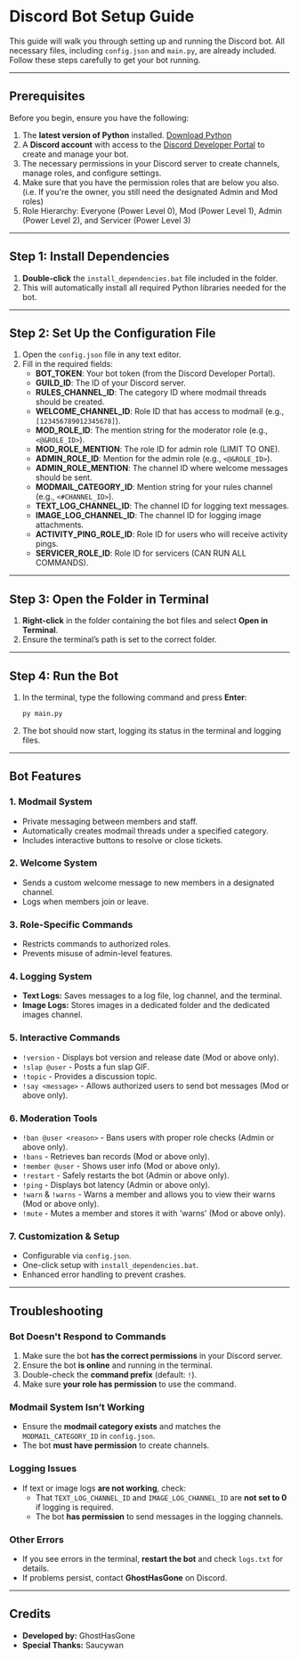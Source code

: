 # **Discord Bot Setup Guide**

This guide will walk you through setting up and running the Discord bot. All necessary files, including `config.json` and `main.py`, are already included. Follow these steps carefully to get your bot running.

---

## **Prerequisites**

Before you begin, ensure you have the following:
1. The **latest version of Python** installed. [Download Python](https://www.python.org/downloads/)
2. A **Discord account** with access to the [Discord Developer Portal](https://discord.com/developers/applications) to create and manage your bot.
3. The necessary permissions in your Discord server to create channels, manage roles, and configure settings.
4. Make sure that you have the permission roles that are below you also. (i.e. If you're the owner, you still need the designated Admin and Mod roles)
5. Role Hierarchy: Everyone (Power Level 0), Mod (Power Level 1), Admin (Power Level 2), and Servicer (Power Level 3)
---

## **Step 1: Install Dependencies**

1. **Double-click** the `install_dependencies.bat` file included in the folder.
2. This will automatically install all required Python libraries needed for the bot.

---

## **Step 2: Set Up the Configuration File**

1. Open the `config.json` file in any text editor.
2. Fill in the required fields:
   - **BOT_TOKEN**: Your bot token (from the Discord Developer Portal).
   - **GUILD_ID**: The ID of your Discord server.
   - **RULES_CHANNEL_ID**: The category ID where modmail threads should be created.
   - **WELCOME_CHANNEL_ID**: Role ID that has access to modmail (e.g., `[123456789012345678]`).
   - **MOD_ROLE_ID**: The mention string for the moderator role (e.g., `<@&ROLE_ID>`).
   - **MOD_ROLE_MENTION**: The role ID for admin role (LIMIT TO ONE).
   - **ADMIN_ROLE_ID**: Mention for the admin role (e.g., `<@&ROLE_ID>`).
   - **ADMIN_ROLE_MENTION**: The channel ID where welcome messages should be sent.
   - **MODMAIL_CATEGORY_ID**: Mention string for your rules channel (e.g., `<#CHANNEL_ID>`).
   - **TEXT_LOG_CHANNEL_ID**: The channel ID for logging text messages.
   - **IMAGE_LOG_CHANNEL_ID**: The channel ID for logging image attachments.
   - **ACTIVITY_PING_ROLE_ID**: Role ID for users who will receive activity pings.
   - **SERVICER_ROLE_ID**: Role ID for servicers (CAN RUN ALL COMMANDS).

---

## **Step 3: Open the Folder in Terminal**

1. **Right-click** in the folder containing the bot files and select **Open in Terminal**.
2. Ensure the terminal’s path is set to the correct folder.

---

## **Step 4: Run the Bot**

1. In the terminal, type the following command and press **Enter**:
   ```bash
   py main.py
   ```
2. The bot should now start, logging its status in the terminal and logging files.

---

## **Bot Features**

### **1. Modmail System**
   - Private messaging between members and staff.
   - Automatically creates modmail threads under a specified category.
   - Includes interactive buttons to resolve or close tickets.

### **2. Welcome System**
   - Sends a custom welcome message to new members in a designated channel.
   - Logs when members join or leave.

### **3. Role-Specific Commands**
   - Restricts commands to authorized roles.
   - Prevents misuse of admin-level features.

### **4. Logging System**
   - **Text Logs:** Saves messages to a log file, log channel, and the terminal.
   - **Image Logs:** Stores images in a dedicated folder and the dedicated images channel.

### **5. Interactive Commands**
   - `!version` - Displays bot version and release date (Mod or above only).
   - `!slap @user` - Posts a fun slap GIF.
   - `!topic` - Provides a discussion topic.
   - `!say <message>` - Allows authorized users to send bot messages (Mod or above only).

### **6. Moderation Tools**
   - `!ban @user <reason>` - Bans users with proper role checks (Admin or above only).
   - `!bans` - Retrieves ban records (Mod or above only).
   - `!member @user` - Shows user info (Mod or above only).
   - `!restart` - Safely restarts the bot (Admin or above only).
   - `!ping` - Displays bot latency (Admin or above only).
   - `!warn` & `!warns` - Warns a member and allows you to view their warns (Mod or above only).
   - `!mute` - Mutes a member and stores it with 'warns' (Mod or above only).

### **7. Customization & Setup**
   - Configurable via `config.json`.
   - One-click setup with `install_dependencies.bat`.
   - Enhanced error handling to prevent crashes.

---

## **Troubleshooting**

### **Bot Doesn't Respond to Commands**
1. Make sure the bot **has the correct permissions** in your Discord server.
2. Ensure the bot **is online** and running in the terminal.
3. Double-check the **command prefix** (default: `!`).
4. Make sure **your role has permission** to use the command.

### **Modmail System Isn’t Working**
- Ensure the **modmail category exists** and matches the `MODMAIL_CATEGORY_ID` in `config.json`.
- The bot **must have permission** to create channels.

### **Logging Issues**
- If text or image logs **are not working**, check:
  - That `TEXT_LOG_CHANNEL_ID` and `IMAGE_LOG_CHANNEL_ID` are **not set to 0** if logging is required.
  - The bot **has permission** to send messages in the logging channels.

### **Other Errors**
- If you see errors in the terminal, **restart the bot** and check `logs.txt` for details.
- If problems persist, contact **GhostHasGone** on Discord.

---

## **Credits**
- **Developed by:** GhostHasGone  
- **Special Thanks:** Saucywan  
